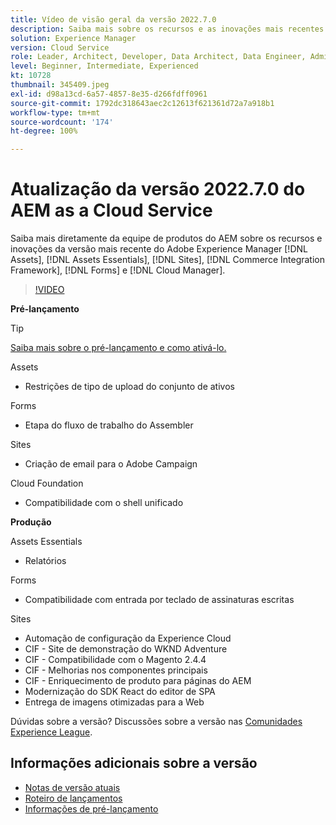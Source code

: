 ```yaml
---
title: Vídeo de visão geral da versão 2022.7.0
description: Saiba mais sobre os recursos e as inovações mais recentes da versão 2022-7-0 para o Adobe Experience Manager  [!DNL Assets Essentials], [!DNL Sites], [!DNL Screens], [!DNL Forms]  e  [!DNL Cloud Foundation].
solution: Experience Manager
version: Cloud Service
role: Leader, Architect, Developer, Data Architect, Data Engineer, Admin, User
level: Beginner, Intermediate, Experienced
kt: 10728
thumbnail: 345409.jpeg
exl-id: d98a13cd-6a57-4857-8e35-d266fdff0961
source-git-commit: 1792dc318643aec2c12613f621361d72a7a918b1
workflow-type: tm+mt
source-wordcount: '174'
ht-degree: 100%

---
```


# Atualização da versão 2022.7.0 do AEM as a Cloud Service

Saiba mais diretamente da equipe de produtos do AEM sobre os recursos e inovações da versão mais recente do Adobe Experience Manager [!DNL Assets], [!DNL Assets Essentials], [!DNL Sites], [!DNL Commerce Integration Framework], [!DNL Forms] e [!DNL Cloud Manager].

>[!VIDEO](https://video.tv.adobe.com/v/345409/?quality=12&learn=on)

**Pré-lançamento**

>[!TIP]
>
>[Saiba mais sobre o pré-lançamento e como ativá-lo.](https://experienceleague.adobe.com/docs/experience-manager-cloud-service/content/release-notes/prerelease.html?lang=pt-BR)

Assets

* Restrições de tipo de upload do conjunto de ativos

Forms

* Etapa do fluxo de trabalho do Assembler

Sites

* Criação de email para o Adobe Campaign

Cloud Foundation

* Compatibilidade com o shell unificado

**Produção**

Assets Essentials

* Relatórios

Forms

* Compatibilidade com entrada por teclado de assinaturas escritas

Sites

* Automação de configuração da Experience Cloud
* CIF - Site de demonstração do WKND Adventure
* CIF - Compatibilidade com o Magento 2.4.4
* CIF - Melhorias nos componentes principais
* CIF - Enriquecimento de produto para páginas do AEM
* Modernização do SDK React do editor de SPA
* Entrega de imagens otimizadas para a Web

Dúvidas sobre a versão?  Discussões sobre a versão nas [Comunidades Experience League](https://adobe.ly/3paYDAo).

## Informações adicionais sobre a versão

* [Notas de versão atuais](https://experienceleague.adobe.com/docs/experience-manager-cloud-service/content/release-notes/home.html?lang=pt-BR)
* [Roteiro de lançamentos](https://experienceleague.adobe.com/docs/experience-manager-release-information/aem-release-updates/update-releases-roadmap.html?lang=pt-BR)
* [Informações de pré-lançamento](https://experienceleague.adobe.com/docs/experience-manager-cloud-service/content/release-notes/prerelease.html?lang=pt-BR)
